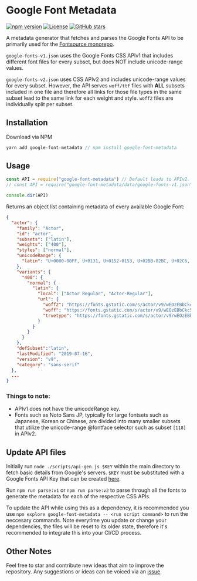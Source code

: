 # Google Font Metadata

[![npm version](https://badge.fury.io/js/google-font-metadata.svg)](https://badge.fury.io/js/google-font-metadata) [![License](https://badgen.net/badge/license/MIT/green)](https://github.com/DecliningLotus/google-font-metadata/blob/master/LICENSE) [![GitHub stars](https://img.shields.io/github/stars/DecliningLotus/google-font-metadata.svg?style=social&label=Star)](https://github.com/DecliningLotus/google-font-metadata/stargazers)

A metadata generator that fetches and parses the Google Fonts API to be primarily used for the [Fontsource monorepo](https://github.com/DecliningLotus/fontsource).

`google-fonts-v1.json` uses the Google Fonts CSS APIv1 that includes different font files for every subset, but does NOT include unicode-range values.

`google-fonts-v2.json` uses CSS APIv2 and includes unicode-range values for every subset. However, the API serves `woff/ttf` files with **ALL** subsets included in one file and therefore all links for those file types in the same subset lead to the same link for each weight and style. `woff2` files are individually split per subset.

## Installation

Download via NPM

```js
yarn add google-font-metadata // npm install google-font-metadata
```

## Usage

```js
const API = require("google-font-metadata") // Default leads to APIv2.
// const API = require("google-font-metadata/data/google-fonts-v1.json")

console.dir(API)
```

Returns an object list containing metadata of every available Google Font:

```json
{
  "actor": {
    "family": "Actor",
    "id": "actor",
    "subsets": ["latin"],
    "weights": ["400"],
    "styles": ["normal"],
    "unicodeRange": {
      "latin": "U+0000-00FF, U+0131, U+0152-0153, U+02BB-02BC, U+02C6, U+02DA, U+02DC, U+2000-206F, U+2074, U+20AC, U+2122, U+2191, U+2193, U+2212, U+2215, U+FEFF, U+FFFD"
    },
    "variants": {
      "400": {
        "normal": {
          "latin": {
            "local": ["Actor Regular", "Actor-Regular"],
            "url": {
              "woff2": "https://fonts.gstatic.com/s/actor/v9/wEOzEBbCkc5cO0ejVSk.woff2",
              "woff": "https://fonts.gstatic.com/s/actor/v9/wEOzEBbCkc5cO3en.woff",
              "truetype": "https://fonts.gstatic.com/s/actor/v9/wEOzEBbCkc5cO3ek.ttf"
            }
          }
        }
      }
    },
    "defSubset":"latin",
    "lastModified": "2019-07-16",
    "version": "v9",
    "category": "sans-serif"
  },
  ...
}
```

### Things to note:

- APIv1 does not have the unicodeRange key.
- Fonts such as Noto Sans JP, typically for large fontsets such as Japanese, Korean or Chinese, are divided into many smaller subsets that utilize the unicode-range @fontface selector such as subset `[118]` in APIv2.

## Update API files

Initially run `node ./scripts/api-gen.js $KEY` within the main directory to fetch basic details from Google's servers. `$KEY` must be substituted with a Google Fonts API Key that can be created [here](https://console.developers.google.com/apis/credentials).

Run `npm run parse:v1` or `npm run parse:v2` to parse through all the fonts to generate the metadata for each of the respective CSS APIs.

To update the API while using this as a dependency, it is recommended you use `npm explore google-font-metadata -- <run script command>` to run the neccesary commands. Note everytime you update or change your dependencies, the files will be reset to its older state, therefore it's recommended to integrate this into your CI/CD process.

## Other Notes

Feel free to star and contribute new ideas that aim to improve the repository. Any suggestions or ideas can be voiced via an [issue](https://github.com/DecliningLotus/google-font-metadata/issues).
